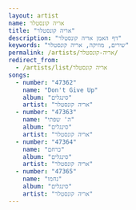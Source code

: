 ```yaml
---
layout: artist
name: אריה קונסטלר
title: "אריה קונסטלר"
description: "דף האמן אריה קונסטלר"
keywords: "שירים, מוזיקה, אריה קונסטלר"
permalink: /artists/אריה-קונסטלר/
redirect_from:
  - /artists/list/אריה קונסטלר
songs:
  - number: "47362"
    name: "Don't Give Up"
    album: "סינגלים"
    artist: "אריה קונסטלר"
  - number: "47363"
    name: "ה' שפתי"
    album: "סינגלים"
    artist: "אריה קונסטלר"
  - number: "47364"
    name: "כרחם"
    album: "סינגלים"
    artist: "אריה קונסטלר"
  - number: "47365"
    name: "נחמו"
    album: "סינגלים"
    artist: "אריה קונסטלר"
---
```

